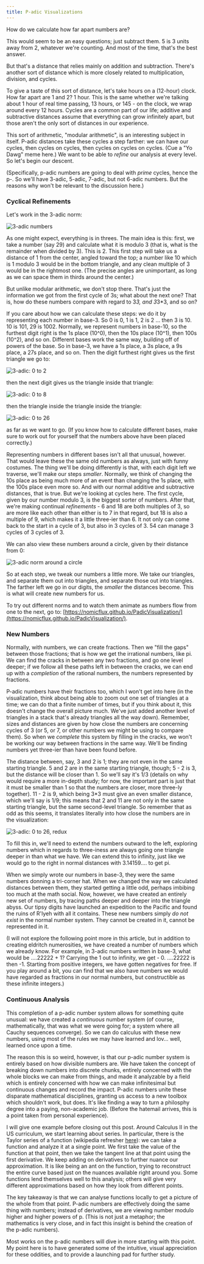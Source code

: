 ```yaml
---
title: P-adic Visualizations
---
```


How do we calculate how far apart numbers are?

This would seem to be an easy questions; just subtract them.  5 is 3 units away from 2, whatever we're counting.  And
most of the time, that's the best answer.

But that's a distance that relies mainly on addition and subtraction.  There's another sort of distance which is more
closely related to multiplication, division, and cycles.

To give a taste of this sort of distance, let's take hours on a (12-hour) clock.  How far apart are 1 and 2?  1 hour.
This is the same whether we're talking about 1 hour of real time passing, 13 hours, or 145 - on the clock, we wrap
around every 12 hours.  Cycles are a common part of our life; additive and subtractive distances assume that everything can grow
infinitely apart, but those aren't the only sort of distances in our experience.

This sort of arithmetic, "modular arithmetic", is an interesting subject in itself.  P-adic distances take these cycles
a step farther: we can have our cycles, then cycles on cycles, then cycles on cycles on cycles.  (Cue a "Yo Dawg" meme
here.)  We want to be able to _refine_ our analysis at every level.  So let's begin our descent.

(Specifically, p-adic numbers are going to deal with *prime* cycles, hence the p-.  So we'll have 3-adic, 5-adic,
7-adic, but not 6-adic numbers.  But the reasons why won't be relevant to the discussion here.)

### Cyclical Refinements

Let's work in the 3-adic norm:

![3-adic numbers](/images/3-adic.png)

As one might expect, everything is in threes.  The main idea is this: first, we take a number (say 29) and calculate
what it is modulo 3 (that is, what is the remainder when divided by 3).  This is 2.  This first step will take us a
distance of 1 from the center, angled toward the top; a number like 10 which is 1 modulo 3 would be in the bottom
triangle, and any clean multiple of 3 would be in the rightmost one.  (The precise angles are unimportant, as long as we
can space them in thirds around the center.)

But unlike modular arithmetic, we don't stop there.  That's just the information we got from the first cycle of 3s; what
about the next one?  That is, how do these numbers compare with regard to 3*3, and 3*3*3, and so on?

If you care about how we can calculate these steps: we do it by representing each number in base-3.  So 0 is 0, 1 is 1,
2 is 2 ... then 3 is 10.  10 is 101, 29 is 1002.  Normally, we represent numbers in base-10, so the furthest digit right
is the 1s place (10^0), then the 10s place (10^1), then 100s (10^2), and so on.  Different bases work the same way,
building off of powers of the base.  So in base-3, we have a 1s place, a 3s place, a 9s place, a 27s place, and so on.
Then the digit furthest right gives us the first triangle we go to: 

![3-adic: 0 to 2](/images/3-adic-3.png)

then the next digit gives us the triangle inside that triangle: 

![3-adic: 0 to 8](/images/3-adic-9.png)

then the triangle inside the triangle inside the triangle: 

![3-adic: 0 to 26](/images/3-adic-27.png)

as far as we want to go.  (If you know how to calculate different bases, make sure to work out for yourself that the
numbers above have been placed correctly.)

Representing numbers in different bases isn't all that unusual, however.  That would leave these the same old numbers as
always, just with funny costumes.  The thing we'll be doing differently is that, with each digit left we traverse, we'll
make our steps *smaller*.  Normally, we think of changing the 10s place as being much more of an event than changing the
1s place, with the 100s place even more so.  And with our normal additive and subtractive distances, that is true.  But
we're looking at cycles here.  The first cycle, given by our number modulo 3, is the biggest sorter of numbers.  After
that, we're making continual *refinements* - 6 and 18 are both multiples of 3, so are more like each other than either
is to 7 in that regard, but 18 is also a multiple of 9, which makes it a little three-ier than 6.  It not only can come
back to the start in a cycle of 3, but also in 3 cycles of 3.  54 can manage 3 cycles of 3 cycles of 3.  

We can also view these numbers around a circle, given by their distance from 0:

![3-adic norm around a circle](/images/3-adic-circle.png)

So at each step, we tweak our numbers a little more.  We take our triangles, and separate them out into triangles, and
separate those out into triangles.  The farther left we go in our digits, the *smaller* the distances become.  This is
what will create new numbers for us.

To try out different norms and to watch them animate as numbers flow from one to the next, go to:
[https://nomicflux.github.io/PadicVisualization/](https://nomicflux.github.io/PadicVisualization/).

### New Numbers

Normally, with numbers, we can create fractions.  Then we "fill the gaps" between those fractions; that is how we get
the irrational numbers, like pi.  We can find the cracks in between any two fractions, and go one level deeper; if we
follow all these paths left in between the cracks, we can end up with a *completion* of the rational numbers, the
numbers represented by fractions.

P-adic numbers have their fractions too, which I won't get into here (in the visualization, think about being able to
zoom out one set of triangles at a time; we can do that a finite number of times, but if you think about it, this
doesn't change the overall picture much.  We've just added another level of triangles in a stack that's already
triangles all the way down).  Remember, sizes and distances are given by how close the numbers are concerning cycles of
3 (or 5, or 7, or other numbers we might be using to compare them).  So when we *complete* this system by filling in the
cracks, we won't be working our way between fractions in the same way.  We'll be finding numbers yet three-ier than have
been found before.

The distance between, say, 3 and 2 is 1; they are not even in the same starting triangle.  5 and 2 are in the same
starting triangle, though; 5 - 2 is 3, but the distance will be closer than 1.  So we'll say it's 1/3 (details on why
would require a more in-depth study; for now, the important part is just that it must be smaller than 1 so that the
numbers are closer, more three-ly together).  11 - 2 is 9, which being 3*3 must give an even smaller distance, which
we'll say is 1/9; this means that 2 and 11 are not only in the same starting triangle, but the same second-level
triangle.  So remember that as odd as this seems, it translates literally into how close the numbers are in the
visualization:

![3-adic: 0 to 26, redux](/images/3-adic-27.png)

To fill this in, we'll need to extend the numbers outward to the left, exploring numbers which in regards to three-iness
are always going one triangle deeper in than what we have.  We can extend this to infinity, just like we would go to the
right in normal distances with 3.14159.... to get pi.

When we simply wrote our numbers in base-3, they were the same numbers donning a tri-corner hat.  When we changed the
way we calculated distances between them, they started getting a little odd, perhaps imbibing too much at the math
social.  Now, however, we have created an entirely new set of numbers, by tracing paths deeper and deeper into the
triangle abyss.  Our tipsy digits have launched an expedition to the Pacific and found the ruins of R'lyeh with all it
contains.  These new numbers simply *do not exist* in the normal number system.  They cannot be created in it, cannot be
represented in it.

(I will not explore the following point more in this article, but in addition to creating eldritch numerosities, we have
created a number of numbers which we already know.  For example, in 3-adic numbers written in base-3, what would be ....22222 + 1?
Carrying the 1 out to infinity, we get - 0.  ....22222 is then -1.  Starting from positive integers, we have gotten
negatives for free.  If you play around a bit, you can find that we also have numbers we would have regarded as
fractions in our normal numbers, but constructible as these infinite integers.)

### Continuous Analysis

This completion of a p-adic number system allows for something quite unusual: we have created a *continuous* number
system (of course, mathematically, that was what we were going for; a system where all Cauchy sequences converge).  So
we can do calculus with these new numbers, using most of the rules we may have learned and lov... well, learned once
upon a time.

The reason this is so weird, however, is that our p-adic number system is entirely based on how divisible numbers are.
We have taken the concept of breaking down numbers into discrete chunks, entirely concerned with the whole blocks we can
make from things, and made it analyzable by a field which is entirely concerned with how we can make infinitesimal
but continuous changes and record the impact.  P-adic numbers unite these disparate mathematical disciplines, granting
us access to a new toolbox which shouldn't work, but does.  It's like finding a way to turn a philosphy degree into a
paying, non-academic job.  (Before the hatemail arrives, this is a point taken from personal experience).

I will give one example before closing out this post.  Around Calculus II in the US curriculum, we start learning about
series.  In particular, there is the Taylor series of a function (wikipedia refresher
[here](https://en.wikipedia.org/wiki/Taylor_series)): we can take a function and analyze it at a single point.  We first
take the value of the function at that point, then we take the tangent line at that point using the first derivative.
We keep adding on derivatives to further nuance our approximation.  It is like being an ant on the function, trying to
reconstruct the entire curve based just on the nuances available right around you.  Some functions lend themselves well
to this analysis; others will give very different approximations based on how they look from different points.

The key takeaway is that we can analyse functions locally to get a picture of the whole from that point.  P-adic numbers
are effectively doing the same thing with numbers; instead of derivatives, we are viewing number modulo higher and
higher powers of p.  (This is not just a metaphor; the mathematics is very close, and in fact this insight is behind the
creation of the p-adic numbers).

Most works on the p-adic numbers will dive in more starting with this point.  My point here is to have generated some of
the intuitive, visual appreciation for these oddities, and to provide a launching pad for further study.

